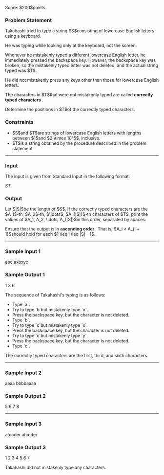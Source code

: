 
<div>

<span>

<span>

<p>
Score: $200$points
</p>

<div>

<section>

### **Problem Statement**

<p>
Takahashi tried to type a string $S$consisting of lowercase English letters using a keyboard.
</p>

<p>
He was typing while looking only at the keyboard, not the screen.
</p>

<p>
Whenever he mistakenly typed a different lowercase English letter, he immediately pressed the backspace key. However, the backspace key was broken, so the mistakenly typed letter was not deleted, and the actual string typed was $T$.
</p>

<p>
He did not mistakenly press any keys other than those for lowercase English letters.
</p>

<p>
The characters in $T$that were not mistakenly typed are called 
<strong>
correctly typed characters
</strong>
.
</p>

<p>
Determine the positions in $T$of the correctly typed characters.
</p>

</section>

</div>

<div>

<section>

### **Constraints**

<ul>

<li>
$S$and $T$are strings of lowercase English letters with lengths between $1$and $2 \times 10^5$, inclusive.
</li>

<li>
$T$is a string obtained by the procedure described in the problem statement.
</li>

</ul>

</section>

</div>

---

<div>

<div>

<section>

### **Input**

<p>
The input is given from Standard Input in the following format:
</p>

<div>

$S$$T$
</div>

</section>

</div>

<div>

<section>

### **Output**

<p>
Let $|S|$be the length of $S$. If the correctly typed characters are the $A_1$-th, $A_2$-th, $\ldots$, $A_{|S|}$-th characters of $T$, print the values of $A_1, A_2, \ldots, A_{|S|}$in this order, separated by spaces.
</p>

<p>
Ensure that the output is in 
<strong>
ascending order
</strong>
. That is, $A_i < A_{i + 1}$should hold for each $1 \leq i \leq |S| - 1$.
</p>

</section>

</div>

</div>

---

<div>

<section>

### **Sample Input 1**

<div>

abc
axbxyc

</div>

</section>

</div>

<div>

<section>

### **Sample Output 1**

<div>

1 3 6

</div>

<p>
The sequence of Takahashi's typing is as follows:
</p>

<ul>

<li>
Type `a`.
</li>

<li>
Try to type `b`but mistakenly type `x`.
</li>

<li>
Press the backspace key, but the character is not deleted.
</li>

<li>
Type `b`.
</li>

<li>
Try to type `c`but mistakenly type `x`.
</li>

<li>
Press the backspace key, but the character is not deleted.
</li>

<li>
Try to type `c`but mistakenly type `y`.
</li>

<li>
Press the backspace key, but the character is not deleted.
</li>

<li>
Type `c`.
</li>

</ul>

<p>
The correctly typed characters are the first, third, and sixth characters.
</p>

</section>

</div>

---

<div>

<section>

### **Sample Input 2**

<div>

aaaa
bbbbaaaa

</div>

</section>

</div>

<div>

<section>

### **Sample Output 2**

<div>

5 6 7 8

</div>

</section>

</div>

---

<div>

<section>

### **Sample Input 3**

<div>

atcoder
atcoder

</div>

</section>

</div>

<div>

<section>

### **Sample Output 3**

<div>

1 2 3 4 5 6 7

</div>

<p>
Takahashi did not mistakenly type any characters.
</p>

</section>

</div>

</span>

</span>

</div>
